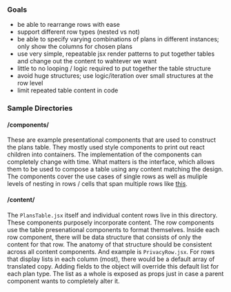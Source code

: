 ### Goals
- be able to rearrange rows with ease
- support different row types (nested vs not)
- be able to specify varying combinations of plans in different instances; only show the columns for chosen plans
- use very simple, repeatable jsx render patterns to put together tables and change out the content to wahtever we want
- little to no looping / logic required to put together the table structure
- avoid huge structures; use logic/iteration over small structures at the row level
- limit repeated table content in code

### Sample Directories

#### /components/
These are example presentational components that are used to construct the plans table. They mostly used style components to print out react children into containers. The implementation of the components can completely change with time. What matters is the interface, which allows them to be used to compose a table using any content matching the design. The components cover the use cases of single rows as well as muliple levels of nesting in rows / cells that span multiple rows like [this](https://ibb.co/mjD3wy).


#### /content/
The `PlansTable.jsx` itself and individual content rows live in this directory. These components purposely incorporate content. The row components use the table presenational components to format themselves. Inside each row component, there will be data structure that consists of only the content for that row. The anatomy of that structure should be consistent across all content components. And example is `PrivacyRow.jsx`. For rows that display lists in each column (most), there would be a default array of translated copy. Adding fields to the object will override this default list for each plan type. The list as a whole is exposed as props just in case a parent component wants to completely alter it.
